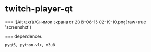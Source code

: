 # twitch-player-qt
===
![Alt text](/Снимок экрана от 2016-08-13 02-19-10.png?raw=true 'screenshot')

===
dependences

```
pyqt5, python-vlc, m3u8
```

